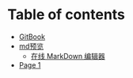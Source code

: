 # Table of contents

* [GitBook](README.md)
* [md预览](md-yu-lan/README.md)
  * [在线 MarkDown 编辑器](md-yu-lan/zai-xian-markdown-bian-ji-qi.md)
* [Page 1](page-1.md)
